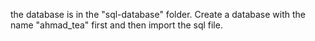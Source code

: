 the database is in the "sql-database" folder. Create a database with the name "ahmad_tea" first and then import the sql file.
